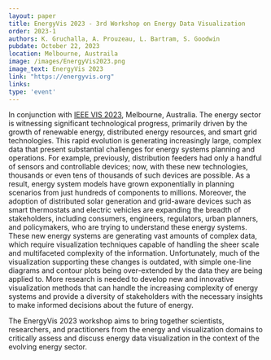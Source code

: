 ```yaml
---
layout: paper
title: EnergyVis 2023 - 3rd Workshop on Energy Data Visualization
order: 2023-1
authors: K. Gruchalla, A. Prouzeau, L. Bartram, S. Goodwin
pubdate: October 22, 2023
location: Melbourne, Austraila
image: /images/EnergyVis2023.png
image_text: EnergyVis 2023
link: "https://energyvis.org"
links:
type: 'event'
---
```

In conjunction with [IEEE VIS 2023](https://ieeevis.org/year/2023/welcome), Melbourne, Australia.
The energy sector is witnessing significant technological progress, primarily driven by the
                                                       growth of renewable energy, distributed energy resources, and smart grid technologies. This
                                                        rapid evolution is generating increasingly large, complex data that present substantial
                                                        challenges for energy systems planning and operations. For example, previously, distribution
                                                        feeders had only a handful of sensors and controllable devices; now, with these new
                                                        technologies, thousands or even tens of thousands of such devices are possible. As a result,
                                                        energy system models have grown exponentially in planning scenarios from just hundreds of
                                                        components to millions. Moreover, the adoption of distributed solar generation and
                                                        grid-aware devices such as smart thermostats and electric vehicles are expanding the breadth
                                                        of stakeholders, including consumers, engineers, regulators, urban planners, and
                                                        policymakers, who are trying to understand these energy systems. These new energy systems
                                                        are generating vast amounts of complex data, which require visualization techniques capable
                                                        of handling the sheer scale and multifaceted complexity of the information. Unfortunately,
                                                        much of the visualization supporting these changes is outdated, with simple one-line
                                                        diagrams and contour plots being over-extended by the data they are being applied to. More
                                                        research is needed to develop new and innovative visualization methods that can handle the
                                                        increasing complexity of energy systems and provide a diversity of stakeholders with the
                                                        necessary insights to make informed decisions about the future of energy.</p>
The EnergyVis 2023 workshop aims to bring together scientists, researchers, and practitioners from the energy and visualization domains to critically assess and discuss energy data visualization in the context of the evolving energy sector.

